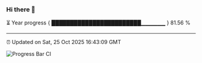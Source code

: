 ### Hi there 👋

⏳ Year progress { ████████████████████████▁▁▁▁▁▁ } 81.56 %

---

⏰ Updated on Sat, 25 Oct 2025 16:43:09 GMT

![Progress Bar CI](https://github.com/IshwaranRudhara/GIT-ACTION/workflows/Progress%20Bar%20CI/badge.svg)
